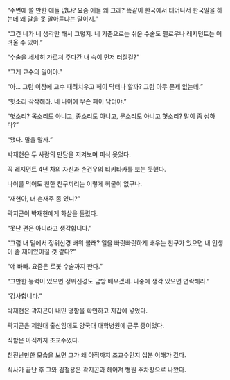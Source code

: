 “주변에 쓸 만한 애들 없냐? 요즘 애들 왜 그래? 똑같이 한국에서 태어나서 한국말을 하는데 왜 말을 못 알아듣냐는 말이지.”

“그건 네가 네 생각만 해서 그렇지. 네 기준으로는 쉬운 수술도 펠로우나 레지던트는 어려울 수 있어.”

“수술을 세세히 가르쳐 주다간 내 속이 먼저 터질걸?”

“그게 교수의 일이야.”

“아… 그럼 이참에 교수 때려치우고 페이 닥터나 할까? 그럼 아무 문제 없는데.”

“헛소리 작작해라. 네 나이에 무슨 페이 닥터야.”

“헛소리? 목소리도 아니고, 종소리도 아니고, 문소리도 아니고 헛소리? 말이 좀 심하다?”

“됐다. 말을 말자.”

박재현은 두 사람의 만담을 지켜보며 피식 웃었다.

꼭 레지던트 4년 차의 자신과 손건우의 티키타카를 보는 듯했다.

나이를 먹어도 친한 친구끼리는 이렇게 허물이 없구나.

“재현아, 너 손재주 좀 있니?”

곽지곤이 박재현에게 화살을 돌렸다.

“못난 편은 아니라고 생각합니다.”

“그럼 내 밑에서 정위신경 배워 볼래? 일을 빠릿빠릿하게 배우는 친구가 있으면 내 인생이 좀 재미있어질 것 같다?”

“얘 바빠. 요즘은 로봇 수술까지 한다.”

“그만한 능력이 있으면 정위신경도 금방 배우겠네. 나중에 생각 있으면 연락해라.”

“감사합니다.”

박재현은 곽지곤이 내민 명함을 확인하고 지갑에 넣었다.

곽지곤은 제원대 출신임에도 양국대 대학병원에 근무 중이었다.

직함은 아직까지 조교수였다.

천진난만한 모습을 보면 그가 왜 아직까지 조교수인지 십분 이해가 갔다.

식사가 끝난 후 그와 김철용은 곽지곤과 헤어져 병원 주차장으로 나왔다.